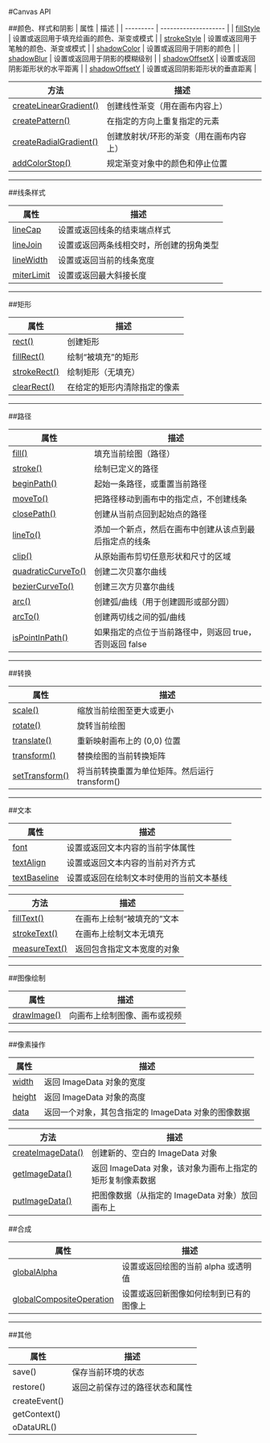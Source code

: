 #Canvas API

##颜色、样式和阴影
| 属性        | 描述                   |
| --------- | -------------------- |
| [fillStyle](#API/Canvas/fillstyle) | 设置或返回用于填充绘画的颜色、渐变或模式 |
| [strokeStyle](#API/Canvas/strokeStyle) | 设置或返回用于笔触的颜色、渐变或模式 |
| [shadowColor](#API/Canvas/shadowColor) | 设置或返回用于阴影的颜色 |
| [shadowBlur](#API/Canvas/shadowBlur) | 设置或返回用于阴影的模糊级别 |
| [shadowOffsetX](#API/Canvas/shadowOffsetX) | 设置或返回阴影距形状的水平距离 |
| [shadowOffsetY](#API/Canvas/shadowOffsetY) | 设置或返回阴影距形状的垂直距离 |



| 方法        | 描述  |
| --------- | -------------------- |
| [createLinearGradient()](#API/Canvas/createLinearGradient) | 创建线性渐变（用在画布内容上） |
| [createPattern()](#API/Canvas/createPattern)| 在指定的方向上重复指定的元素|
| [createRadialGradient()](#API/Canvas/createRadialGradient) | 创建放射状/环形的渐变（用在画布内容上）|
| [addColorStop() ](#API/Canvas/addColorStop)| 规定渐变对象中的颜色和停止位置|


-----------------------

##线条样式

| 属性        | 描述                   |
| --------- | -------------------- |
| [lineCap](#API/Canvas/lineCap) | 设置或返回线条的结束端点样式 |
| [lineJoin](#API/Canvas/lineJoin) | 设置或返回两条线相交时，所创建的拐角类型|
| [lineWidth](#API/Canvas/lineWidth) | 设置或返回当前的线条宽度|
| [miterLimit](#API/Canvas/miterLimit) | 设置或返回最大斜接长度 |


--------------------------------


##矩形

| 属性        | 描述                   |
| --------- | -------------------- |
| [rect()](#API/Canvas/rect) | 创建矩形 |
| [fillRect()](#API/Canvas/fillRect) | 绘制“被填充”的矩形|
| [strokeRect()](#API/Canvas/strokeRect) | 绘制矩形（无填充）|
| [clearRect() ](#API/Canvas/clearRect)| 在给定的矩形内清除指定的像素 |


--------------------------------


##路径

| 属性        | 描述                   |
| --------- | -------------------- |
| [fill()](#API/Canvas/fill) | 填充当前绘图（路径） |
| [stroke()](#API/Canvas/stroke) | 绘制已定义的路径|
| [beginPath()](#API/Canvas/beginPath)| 起始一条路径，或重置当前路径|
| [moveTo()](#API/Canvas/moveTo)| 把路径移动到画布中的指定点，不创建线条 |
| [closePath()](#API/Canvas/closePath)| 创建从当前点回到起始点的路径 |
|[lineTo()](#API/Canvas/lineTo)| 添加一个新点，然后在画布中创建从该点到最后指定点的线条 |
| [clip()](#API/Canvas/clip)| 从原始画布剪切任意形状和尺寸的区域 |
| [quadraticCurveTo()](#API/Canvas/quadraticCurveTo)| 创建二次贝塞尔曲线 |
|[bezierCurveTo()](#API/Canvas/bezierCurveTo)| 创建三次方贝塞尔曲线 |
| [arc()](#API/Canvas/arc)| 创建弧/曲线（用于创建圆形或部分圆） |
|[arcTo()](#API/Canvas/arcTo)| 创建两切线之间的弧/曲线 |
|[isPointInPath()](#API/Canvas/isPointInPath)| 如果指定的点位于当前路径中，则返回 true，否则返回 false |


--------------------------------



##转换

| 属性        | 描述                   |
| --------- | -------------------- |
| [scale()](#API/Canvas/scale)| 缩放当前绘图至更大或更小 |
| [rotate()](#API/Canvas/rotate) | 旋转当前绘图|
| [translate()](#API/Canvas/translate)| 重新映射画布上的 (0,0) 位置|
| [transform()](#API/Canvas/transform) |替换绘图的当前转换矩阵 |
| [setTransform()](#API/Canvas/setTransform)| 将当前转换重置为单位矩阵。然后运行 transform() |


--------------------------------


##文本

| 属性        | 描述                   |
| --------- | -------------------- |
| [font](#API/Canvas/font)| 设置或返回文本内容的当前字体属性 |
| [textAlign](#API/Canvas/textAlign) | 设置或返回文本内容的当前对齐方式|
| [textBaseline](#API/Canvas/textBaseline)|设置或返回在绘制文本时使用的当前文本基线|


| 方法        | 描述                   |
| --------- | -------------------- |
| [fillText()](#API/Canvas/fillText)| 在画布上绘制“被填充的”文本 |
| [strokeText() ](#API/Canvas/strokeText)| 在画布上绘制文本无填充 |
| [measureText()](#API/Canvas/measureText)|返回包含指定文本宽度的对象|



--------------------------------


##图像绘制

| 属性        | 描述                   |
| --------- | -------------------- |
| [drawImage()](#API/Canvas/drawImage)| 向画布上绘制图像、画布或视频 |

------------------------

##像素操作

| 属性        | 描述                   |
| --------- | -------------------- |
| [width](#API/Canvas/width) | 返回 ImageData 对象的宽度 |
| [height](#API/Canvas/height) | 返回 ImageData 对象的高度 |
| [data](#API/Canvas/data) | 返回一个对象，其包含指定的 ImageData 对象的图像数据 |


| 方法        | 描述                   |
| --------- | -------------------- |
| [createImageData()](#API/Canvas/createImageData) | 创建新的、空白的 ImageData 对象|
| [getImageData() ](#API/Canvas/getImageData)|返回 ImageData 对象，该对象为画布上指定的矩形复制像素数据 |
| [putImageData()](#API/Canvas/putImageData) |   把图像数据（从指定的 ImageData 对象）放回画布上 |



##合成

| 属性        | 描述                   |
| --------- | -------------------- |
| [globalAlpha](#API/Canvas/globalAlpha) | 设置或返回绘图的当前 alpha 或透明值 |
| [globalCompositeOperation](#API/Canvas/globalCompositeOperation) | 设置或返回新图像如何绘制到已有的图像上 |


------------------------


##其他

| 属性        | 描述                   |
| --------- | -------------------- |
| save() | 保存当前环境的状态 |
| restore() | 返回之前保存过的路径状态和属性 |
| createEvent() |  |
| getContext()|  |
| oDataURL() |  |





























